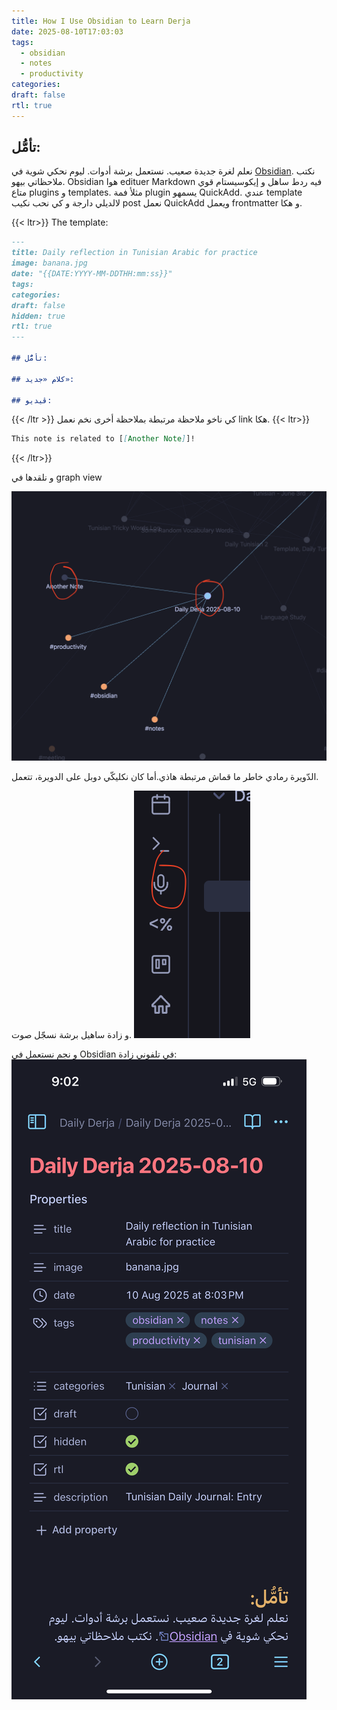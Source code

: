 ```yaml
---
title: How I Use Obsidian to Learn Derja
date: 2025-08-10T17:03:03
tags:
  - obsidian
  - notes
  - productivity
categories: 
draft: false
rtl: true
---
```


## تأمُّل:
نعلم لغرة جديدة صعيب. نستعمل برشة أدوات. ليوم نحكي شوية في [Obsidian](https://obsidian.md/). نكتب ملاحظاتي بيهو. Obsidian هوا edituer Markdown فيه ردط ساهل و إيكوسيستام قوي متاع plugins و templates. مثلأ فمة plugin يسمهو QuickAdd. عندي template لالديلي دارجة و كي نحب نكيب post نعمل QuickAdd ويعمل frontmatter و هكا.

{{< ltr>}}
The template:
```markdown
---
title: Daily reflection in Tunisian Arabic for practice
image: banana.jpg
date: "{{DATE:YYYY-MM-DDTHH:mm:ss}}"
tags:
categories:
draft: false 
hidden: true
rtl: true
---

## تأمُّل:

## كلام «جديد»:

## ڤيديو:

```
{{< /ltr >}}
كي ناخو ملاحظة مرتبطة بملاحظة أخرى نخم نعمل link هكا.
{{< ltr>}}

```markdown
This note is related to [[Another Note]]!
```
{{< /ltr>}}

و نلقدها في graph view

![Graph View](graph-view.png)

الدّويرة رمادي خاطر ما قماش مرتبطة هاذي.أما كان نكليكّي دوبل على الدويرة، تتعمل.

و زادة ساهيل برشة نسجّل صوت.
![Voice Note](voice-note.png)

و نجم نستعمل في Obsidian في تلفوني زادة:
![Phone Obsidian](phone-obsidian.png)


